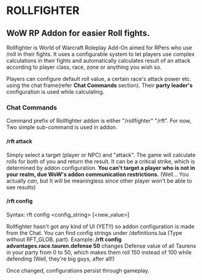 # ROLLFIGHTER

## WoW RP Addon for easier Roll fights.

Rollfighter is World of Warcraft Roleplay Add-On aimed for RPers who use /roll in their fights. It 
uses a configurable system to let players use complex calculations in their fights and automatically
calculates result of an attack according to player class, race, zone or anything you wish so.

Players can configure default roll value, a certain race's attack power etc. using the chat frame(refer **Chat Commands** section). Their **party leader's** configuration is used while calculating.

### Chat Commands

Command prefix of Rollfighter addon is either "/rollfighter" "/rft". For now, Two simple sub-command is used in addon.

#### /rft attack

Simply select a target (player or NPC) and "attack". The game will calculate rolls for both of you and return the result. It can be a critical strike, which is determined by addon configuration. **You can't target a player who is not in your realm, due WoW's addon communication restrictions.** (Well... You actually *can*, but It will be meaningless since other player won't be able to see results)

#### /rft config

Syntax: rft config <config_string> \[<new_value>\]

Rollfighter hasn't got any kind of UI (YET!!) so addon configuration is made from the Chat. You can find config strings under <addonFolder>/definitions.lua (Type without RFT_GLOB. part). Example: **/rft config advantages.race.tauren.defense 50** changes Defense value of all Taurens in your party from 0 to 50, which makes them roll 150 instead of 100 while defending (Well, they're big guys, after all!)

Once changed, configurations persist through gameplay.
